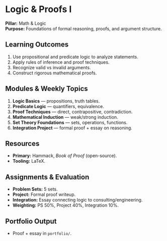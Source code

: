 # Logic & Proofs I
**Pillar:** Math & Logic  
**Purpose:** Foundations of formal reasoning, proofs, and argument structure.

## Learning Outcomes
1. Use propositional and predicate logic to analyze statements.
2. Apply rules of inference and proof techniques.
3. Recognize valid vs invalid arguments.
4. Construct rigorous mathematical proofs.

## Modules & Weekly Topics
1. **Logic Basics** — propositions, truth tables.
2. **Predicate Logic** — quantifiers, equivalence.
3. **Proof Techniques** — direct, contrapositive, contradiction.
4. **Mathematical Induction** — weak/strong induction.
5. **Set Theory Foundations** — sets, operations, functions.
6. **Integration Project** — formal proof + essay on reasoning.

## Resources
- **Primary:** Hammack, *Book of Proof* (open-source).
- **Tooling:** LaTeX.

## Assignments & Evaluation
- **Problem Sets:** 5 sets.
- **Project:** Formal proof writeup.
- **Integration:** Essay connecting logic to consulting/engineering.
- **Weighting:** PS 50%, Project 40%, Integration 10%.

## Portfolio Output
- Proof + essay in `portfolio/`.
